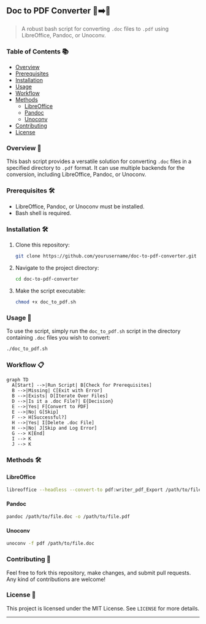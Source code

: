 ## Doc to PDF Converter 📄➡️📜
> A robust bash script for converting `.doc` files to `.pdf` using LibreOffice, Pandoc, or Unoconv.

### Table of Contents 📚
- [Overview](#overview)
- [Prerequisites](#prerequisites)
- [Installation](#installation)
- [Usage](#usage)
- [Workflow](#workflow)
- [Methods](#methods)
  - [LibreOffice](#libreoffice)
  - [Pandoc](#pandoc)
  - [Unoconv](#unoconv)
- [Contributing](#contributing)
- [License](#license)

### Overview 🎯
This bash script provides a versatile solution for converting `.doc` files in a specified directory to `.pdf` format. It can use multiple backends for the conversion, including LibreOffice, Pandoc, or Unoconv.

### Prerequisites 🛠️

- LibreOffice, Pandoc, or Unoconv must be installed.
- Bash shell is required.

### Installation 🛠️

1. Clone this repository:
    ```bash
    git clone https://github.com/yourusername/doc-to-pdf-converter.git
    ```
2. Navigate to the project directory:
    ```bash
    cd doc-to-pdf-converter
    ```
3. Make the script executable:
    ```bash
    chmod +x doc_to_pdf.sh
    ```

### Usage 🚀
To use the script, simply run the `doc_to_pdf.sh` script in the directory containing `.doc` files you wish to convert:

```bash
./doc_to_pdf.sh
```

### Workflow 📋

```mermaid
graph TD
  A[Start] -->|Run Script| B[Check for Prerequisites]
  B -->|Missing| C[Exit with Error]
  B -->|Exists| D[Iterate Over Files]
  D -->|Is it a .doc File?| E{Decision}
  E -->|Yes| F[Convert to PDF]
  E -->|No| G[Skip]
  F --> H[Successful?]
  H -->|Yes| I[Delete .doc File]
  H -->|No| J[Skip and Log Error]
  G --> K[End]
  I --> K
  J --> K
```

### Methods 🛠️

#### LibreOffice
```bash
libreoffice --headless --convert-to pdf:writer_pdf_Export /path/to/file.doc
```

#### Pandoc
```bash
pandoc /path/to/file.doc -o /path/to/file.pdf
```

#### Unoconv
```bash
unoconv -f pdf /path/to/file.doc
```

### Contributing 🤝
Feel free to fork this repository, make changes, and submit pull requests. Any kind of contributions are welcome!

### License 📝
This project is licensed under the MIT License. See `LICENSE` for more details.

---
